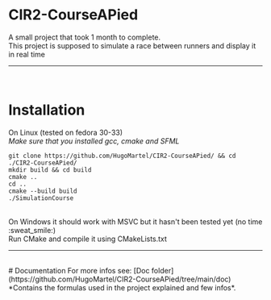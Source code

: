 # CIR2-CourseAPied
A small project that took 1 month to complete.<br/>
This project is supposed to simulate a race between runners and display it in real time
<br/><hr/><br/>
# Installation
On Linux (tested on fedora 30-33)<br/>
*Make sure that you installed gcc, cmake and SFML*<br/>
```
git clone https://github.com/HugoMartel/CIR2-CourseAPied/ && cd ./CIR2-CourseAPied/
mkdir build && cd build
cmake ..
cd ..
cmake --build build
./SimulationCourse
```
<br/>
On Windows it should work with MSVC but it hasn't been tested yet (no time :sweat_smile:)<br/>
Run CMake and compile it using CMakeLists.txt
<br/><hr/><br/>
# Documentation
For more infos see: [Doc folder](https://github.com/HugoMartel/CIR2-CourseAPied/tree/main/doc)<br/>
*Contains the formulas used in the project explained and few infos*.
